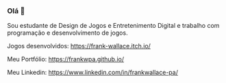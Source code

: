 ### Olá 👋

Sou estudante de Design de Jogos e Entretenimento Digital e trabalho com programação e desenvolvimento de jogos.

Jogos desenvolvidos: https://frank-wallace.itch.io/

Meu Portfólio: https://frankwpa.github.io/

Meu Linkedin: https://www.linkedin.com/in/frankwallace-pa/
